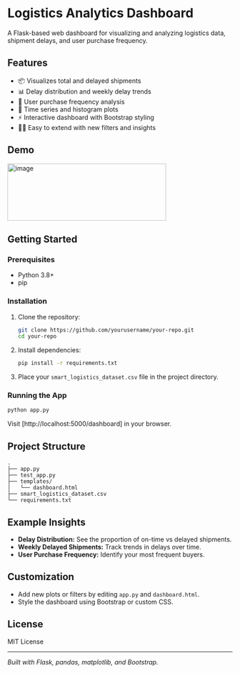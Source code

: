 # Logistics Analytics Dashboard

A Flask-based web dashboard for visualizing and analyzing logistics data, shipment delays, and user purchase frequency.

## Features

- 📦 Visualizes total and delayed shipments
- 📊 Delay distribution and weekly delay trends
- 👤 User purchase frequency analysis
- 📅 Time series and histogram plots
- ⚡ Interactive dashboard with Bootstrap styling
- 🧑‍💻 Easy to extend with new filters and insights

## Demo

<img width="355" height="128" alt="image" src="https://github.com/user-attachments/assets/180d143a-2ef5-4648-8feb-366006dfc21b" />

## Getting Started

### Prerequisites

- Python 3.8+
- pip

### Installation

1. Clone the repository:
    ```bash
    git clone https://github.com/yourusername/your-repo.git
    cd your-repo
    ```

2. Install dependencies:
    ```bash
    pip install -r requirements.txt
    ```

3. Place your `smart_logistics_dataset.csv` file in the project directory.

### Running the App

```bash
python app.py
```

Visit [http://localhost:5000/dashboard] in your browser.

## Project Structure

```
.
├── app.py
├── test_app.py
├── templates/
│   └── dashboard.html
├── smart_logistics_dataset.csv
└── requirements.txt
```

## Example Insights

- **Delay Distribution:** See the proportion of on-time vs delayed shipments.
- **Weekly Delayed Shipments:** Track trends in delays over time.
- **User Purchase Frequency:** Identify your most frequent buyers.

## Customization

- Add new plots or filters by editing `app.py` and `dashboard.html`.
- Style the dashboard using Bootstrap or custom CSS.

## License

MIT License

---

*Built with Flask, pandas, matplotlib, and Bootstrap.*
